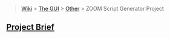 > [Wiki](Home) > [The GUI](The-GUI) > [Other](GUI-Other) > ZOOM Script Generator Project

## [Project Brief](https://github.com/ISISComputingGroup/ibex_developers_manual/wiki/ZOOM-Script-Generator-Project---Project-Brief)